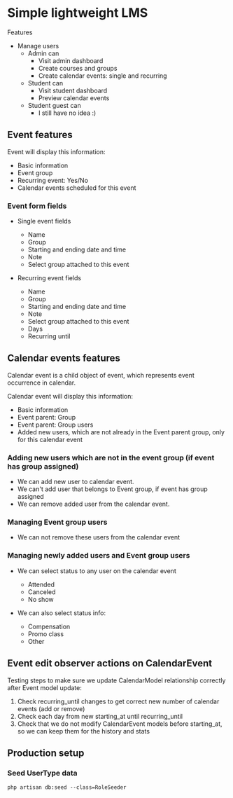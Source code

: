 # Simple lightweight LMS

Features
* Manage users
  * Admin can
    * Visit admin dashboard 
    * Create courses and groups
    * Create calendar events: single and recurring
  * Student can
    * Visit student dashboard
    * Preview calendar events
  * Student guest can
    * I still have no idea :) 

## Event features

Event will display this information:
* Basic information
* Event group
* Recurring event: Yes/No
* Calendar events scheduled for this event

### Event form fields
* Single event fields
  * Name
  * Group
  * Starting and ending date and time
  * Note
  * Select group attached to this event

* Recurring event fields
  * Name
  * Group
  * Starting and ending date and time
  * Note
  * Select group attached to this event
  * Days
  * Recurring until

## Calendar events features
Calendar event is a child object of event, which represents event occurrence in calendar.

Calendar event will display this information:
* Basic information
* Event parent: Group
* Event parent: Group users
* Added new users, which are not already in the Event parent group, only for this calendar event

### Adding new users which are not in the event group (if event has group assigned)
* We can add new user to calendar event.
* We can't add user that belongs to Event group, if event has group assigned 
* We can remove added user from the calendar event. 

### Managing Event group users
* We can not remove these users from the calendar event

### Managing newly added users and Event group users
* We can select status to any user on the calendar event
  * Attended
  * Canceled
  * No show

* We can also select status info:
  * Compensation
  * Promo class
  * Other
  

## Event edit observer actions on CalendarEvent

Testing steps to make sure we update CalendarModel relationship correctly after Event model update:

1. Check recurring_until changes to get correct new number of calendar events (add or remove)
2. Check each day from new starting_at until recurring_until
3. Check that we do not modify CalendarEvent models before starting_at, so we can keep them for the history and stats

## Production setup

### Seed UserType data
`php artisan db:seed --class=RoleSeeder`

